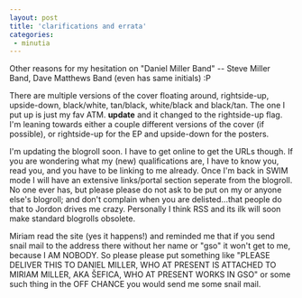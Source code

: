 ```yaml
---
layout: post
title: 'clarifications and errata'
categories:
 - minutia
---
```



Other reasons for my hesitation on "Daniel Miller Band" -- Steve Miller Band, Dave Matthews Band (even has same initials) :P



There are multiple versions of the cover floating around, rightside-up, upside-down, black/white, tan/black, white/black and black/tan. The one I put up is just my fav ATM. <strong>update</strong> and it changed to the rightside-up flag. I'm leaning towards either a couple different versions of the cover (if possible), or rightside-up for the EP and upside-down for the posters.



I'm updating the blogroll soon. I have to get online to get the URLs though. If you are wondering what my (new) qualifications are, I have to know you, read you, and you have to be linking to me already. Once I'm back in SWIM mode I will have an extensive links/portal section seperate from the blogroll. No one ever has, but please please do not ask to be put on my or anyone else's blogroll; and don't complain when you are delisted...that people do that to Jordon drives me crazy. Personally I think RSS and its ilk will soon make standard blogrolls obsolete.



Miriam read the site (yes it happens!) and reminded me that if you send snail mail to the address there without her name or "gso" it won't get to me, because I AM NOBODY. So please please put something like "PLEASE DELIVER THIS TO DANIEL MILLER, WHO AT PRESENT IS ATTACHED TO MIRIAM MILLER, AKA &#352;EFICA, WHO AT PRESENT WORKS IN GSO" or some such thing in the OFF CHANCE you would send me some snail mail.
